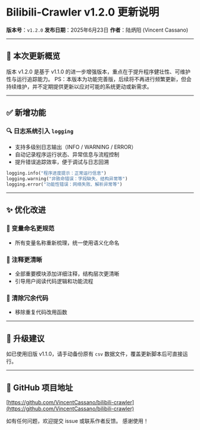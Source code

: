 # Bilibili-Crawler v1.2.0 更新说明

**版本号**：`v1.2.0`
**发布日期**：2025年6月23日
**作者**：陆炳阳 (Vincent Cassano)

---

## 📌 本次更新概览
版本 v1.2.0 是基于 v1.1.0 的进一步增强版本，重点在于提升程序健壮性、可维护性与运行追踪能力。
PS：本版本为功能完善版，后续将不再进行频繁更新，但会持续维护，并不定期提供更新以应对可能的系统更动或新需求。

---

## ✅ 新增功能

### 🔍 日志系统引入 `logging`
- 支持多级别日志输出（INFO / WARNING / ERROR）
- 自动记录程序运行状态、异常信息与流程控制
- 提升错误追踪效率，便于调试与日志回溯

```python
logging.info("程序进度提示：正常运行信息")
logging.warning("非致命错误：字段缺失、结构异常等")
logging.error("功能性错误：网络失败、解析异常等")
````

---

## ✨ 优化改进

### 🔧 变量命名更规范

* 所有变量名称重新梳理，统一使用语义化命名

### 💬 注释更清晰

* 全部重要模块添加详细注释，结构层次更清晰
* 引导用户阅读代码逻辑和功能流程

### 🧹 清除冗余代码

* 移除重复代码改用函数

---

## 📂 升级建议

如已使用旧版 v1.1.0，请手动备份原有 `csv` 数据文件，覆盖更新脚本后可直接运行。

---

## 📎 GitHub 项目地址

[https://github.com/VincentCassano/bilibili-crawler](https://github.com/VincentCassano/bilibili-crawler)

如有任何问题，欢迎提交 issue 或联系作者反馈。 感谢使用！
